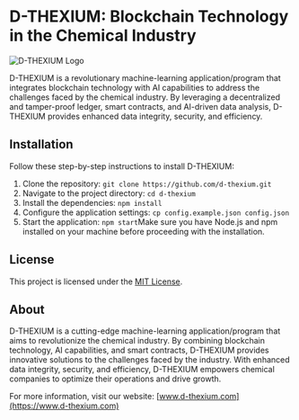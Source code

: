 # D-THEXIUM: Blockchain Technology in the Chemical Industry

![D-THEXIUM Logo](logo.png)

D-THEXIUM is a revolutionary machine-learning application/program that integrates blockchain technology with AI capabilities to address the challenges faced by the chemical industry. By leveraging a decentralized and tamper-proof ledger, smart contracts, and AI-driven data analysis, D-THEXIUM provides enhanced data integrity, security, and efficiency.

## Installation

Follow these step-by-step instructions to install D-THEXIUM:

1. Clone the repository: `git clone https://github.com/d-thexium.git`
2. Navigate to the project directory: `cd d-thexium`
3. Install the dependencies: `npm install`
4. Configure the application settings: `cp config.example.json config.json`
5. Start the application: `npm start`Make sure you have Node.js and npm installed on your machine before proceeding with the installation.

## License

This project is licensed under the [MIT License](LICENSE).

## About

D-THEXIUM is a cutting-edge machine-learning application/program that aims to revolutionize the chemical industry. By combining blockchain technology, AI capabilities, and smart contracts, D-THEXIUM provides innovative solutions to the challenges faced by the industry. With enhanced data integrity, security, and efficiency, D-THEXIUM empowers chemical companies to optimize their operations and drive growth.

For more information, visit our website: [www.d-thexium.com](https://www.d-thexium.com)

